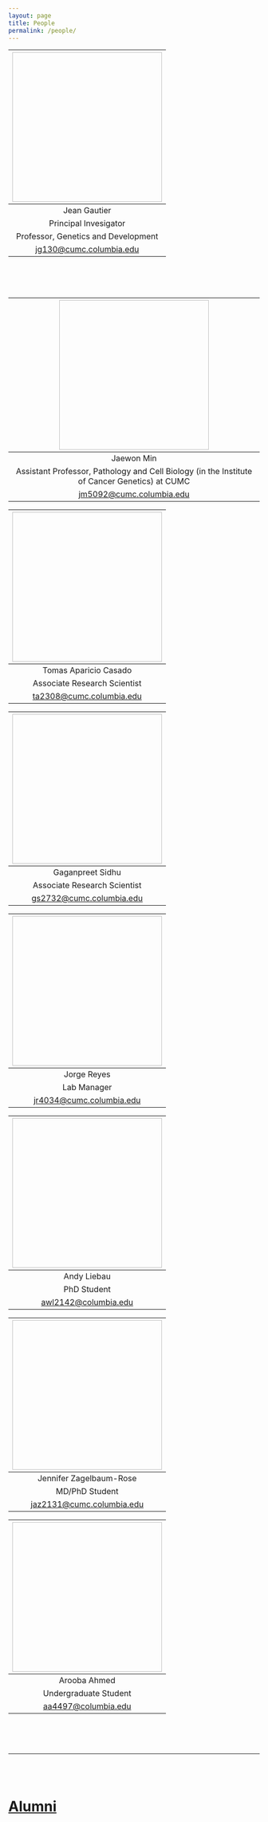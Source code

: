 ```yaml
---
layout: page
title: People
permalink: /people/
---
```


<style>
people-body{
  text-align:center;
  display:block;
}
.person{
  background: #FE4365;
  border: 3px solid #73AD21;
  display: inline-block;
  height: 350px;
  width: 350px;
  text-align: center;
  line-height: 200px;
  color: #FFFFFF;
  z-index:2;
}

.person-jg130{
  border: 1px solid #000000;
  display: inline-block;
  height: 350px;
  width: 350px;
  text-align: center;
  line-height: 500px;
  color: #FFFFFF;
  z-index:2;
  background:url('/assets/img/people/jg130.jpg');
  background-size:cover;
}
.person-jm5092{
  border: 1px solid #000000;
  display: inline-block;
  height: 350px;
  width: 350px;
  text-align: center;
  line-height: 500px;
  color: #FFFFFF;
  z-index:2;
  background-size:cover;
}
.person-ta2308{
  border: 1px solid #000000;
  display: inline-block;
  height: 350px;
  width: 350px;
  text-align: center;
  line-height: 500px;
  color: #FFFFFF;
  z-index:2;
  background:url('/assets/img/people/ta2308.jpg');
  background-size:cover;
}
.person-gs2732{
  border: 1px solid #000000;
  display: inline-block;
  height: 350px;
  width: 350px;
  text-align: center;
  line-height: 500px;
  color: #FFFFFF;
  z-index:2;
  background:url('/assets/img/people/gs2732.jpg');
  background-size:cover;
}
.person-sv2490{
  border: 1px solid #000000;
  display: inline-block;
  height: 350px;
  width: 350px;
  text-align: center;
  line-height: 500px;
  color: #FFFFFF;
  z-index:2;
  background:url('/assets/img/people/sv2490.jpg');
  background-size:cover;
}
.person-jr4034{
  border: 1px solid #000000;
  display: inline-block;
  height: 350px;
  width: 350px;
  text-align: center;
  line-height: 500px;
  color: #FFFFFF;
  z-index:2;
  background:url('/assets/img/people/jr4034.jpg');
  background-size:cover;
}
.person-awl2142{
  border: 1px solid #000000;
  display: inline-block;
  height: 350px;
  width: 350px;
  text-align: center;
  line-height: 500px;
  color: #FFFFFF;
  z-index:2;
  background:url('/assets/img/people/awl2142.jpg');
  background-size:cover;
}
.person-jaz2131{
  border: 1px solid #000000;
  display: inline-block;
  height: 350px;
  width: 350px;
  text-align: center;
  line-height: 500px;
  color: #FFFFFF;
  z-index:2;
  background:url('/assets/img/people/jaz2131.jpg');
  background-size:cover;
}
.person-aa4497{
  border: 1px solid #000000;
  display: inline-block;
  height: 350px;
  width: 350px;
  text-align: center;
  line-height: 500px;
  color: #FFFFFF;
  z-index:2;
  background:url('/assets/img/people/aa4497.jpg');
  background-size:cover;
}

people-span {
    margin: 75px 20px;
}

.person-name {
  line-height:50px;
  font-size:18px;
  color:#000000;
  position:relative;
  bottom:-350px;
  text-align:center;
  height:50px;
  z-index:1;
  margin:auto;
}
.person-desc {
  line-height:50px;
  color:#000000;
  position:relative;
  bottom:-330px;
  text-align:center;
  height:50px;
  z-index:1;
  margin:auto;
}
.person-desc-2 {
  line-height:50px;
  color:#000000;
  position:relative;
  bottom:-310px;
  text-align:center;
  height:50px;
  z-index:1;
  margin:auto;
}
.person-desc-3 {
  line-height:50px;
  color:#000000;
  position:relative;
  bottom:-290px;
  text-align:center;
  height:50px;
  z-index:1;
  margin:auto;
}

</style>

|<img style="display:inline-block;height:300px;width:300px;background:url('/assets/img/people/jg130.jpg');background-size:cover;background-position:center top">|
|:---:|
|Jean Gautier|
|Principal Invesigator|
|Professor, Genetics and Development| 
|<a class="u-email" href="mailto:jg130@cumc.columbia.edu">jg130@cumc.columbia.edu</a>|

<div style="height:50px;"></div>

|<img style="display:inline-block;height:300px;width:300px;background:url('/assets/img/people/jm5092.jpg');background-size:cover;background-position:center top">|
|:---:|
|Jaewon Min|
|Assistant Professor, Pathology and Cell Biology (in the Institute of Cancer Genetics) at CUMC| 
|<a class="u-email" href="mailto:jm5092@cumc.columbia.edu">jm5092@cumc.columbia.edu</a>|

|<img style="display:inline-block;height:300px;width:300px;background:url('/assets/img/people/ta2308.jpg');background-size:cover;background-position:center top">|
|:---:|
|Tomas Aparicio Casado|
|Associate Research Scientist|
|<a class="u-email" href="mailto:ta2308@cumc.columbia.edu">ta2308@cumc.columbia.edu</a>|

|<img style="display:inline-block;height:300px;width:300px;background:url('/assets/img/people/gs2732.jpg');background-size:cover;background-position:center top">|
|:---:|
|Gaganpreet Sidhu|
|Associate Research Scientist|
|<a class="u-email" href="mailto:gs2732@cumc.columbia.edu">gs2732@cumc.columbia.edu</a>|

|<img style="display:inline-block;height:300px;width:300px;background:url('/assets/img/people/jr4034.jpg');background-size:cover;background-position:center top">|
|:---:|
|Jorge Reyes|
|Lab Manager| 
|<a class="u-email" href="mailto:jr4034@cumc.columbia.edu">jr4034@cumc.columbia.edu</a>|

|<img style="display:inline-block;height:300px;width:300px;background:url('/assets/img/people/awl2142.jpg');background-size:cover;background-position:center top">|
|:---:|
|Andy Liebau|
|PhD Student| 
|<a class="u-email" href="mailto:awl2142@columbia.edu">awl2142@columbia.edu</a>|

|<img style="display:inline-block;height:300px;width:300px;background:url('/assets/img/people/jaz2131.jpg');background-size:cover;background-position:center top">|
|:---:|
|Jennifer Zagelbaum-Rose|
|MD/PhD Student| 
|<a class="u-email" href="mailto:jaz2131@cumc.columbia.edu">jaz2131@cumc.columbia.edu</a>|

|<img style="display:inline-block;height:300px;width:300px;background:url('/assets/img/people/aa4497.jpg');background-size:cover;background-position:center top">|
|:---:|
|Arooba Ahmed|
|Undergraduate Student| 
|<a class="u-email" href="mailto:aa4497@columbia.edu">aa4497@columbia.edu</a>|


<div style="height:50px;"></div>

----------------

<br/><br/>

# [Alumni](/alumni)